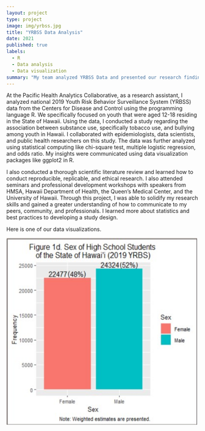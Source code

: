 ```yaml
---
layout: project
type: project
image: img/yrbss.jpg
title: "YRBSS Data Analysis"
date: 2021
published: true
labels:
  - R
  - Data analysis
  - Data visualization
summary: "My team analyzed YRBSS Data and presented our research findings on the relationship between substance abuse and bullying."
---
```


At the Pacific Health Analytics Collaborative, as a research assistant, I analyzed national 2019 Youth Risk Behavior Surveillance System (YRBSS) data from the Centers for Disease and Control using the programming language R. We specifically focused on youth that were aged 12-18 residing in the State of Hawaii. Using the data, I conducted a study regarding the association between substance use, specifically tobacco use, and bullying among youth in Hawaii. I collaborated with epidemiologists, data scientists, and public health researchers on this study. The data was further analyzed using statistical computing like chi-square test, multiple logistic regression, and odds ratio. My insights were communicated using data visualization packages like ggplot2 in R. 

I also conducted a thorough scientific literature review and learned how to conduct reproducible, replicable, and ethical research. I also attended seminars and professional development workshops with speakers from HMSA, Hawaii Department of Health, the Queen’s Medical Center, and the University of Hawaii. Through this project, I was able to solidify my research skills and gained a greater understanding of how to communicate to my peers, community, and professionals. I learned more about statistics and best practices to developing a study design. 

Here is one of our data visualizations. 
<div class="text-center p-4">
  <img width="500px" src="../img/yrbss-graph.jpg" class="img-thumbnail" >
  
</div>

